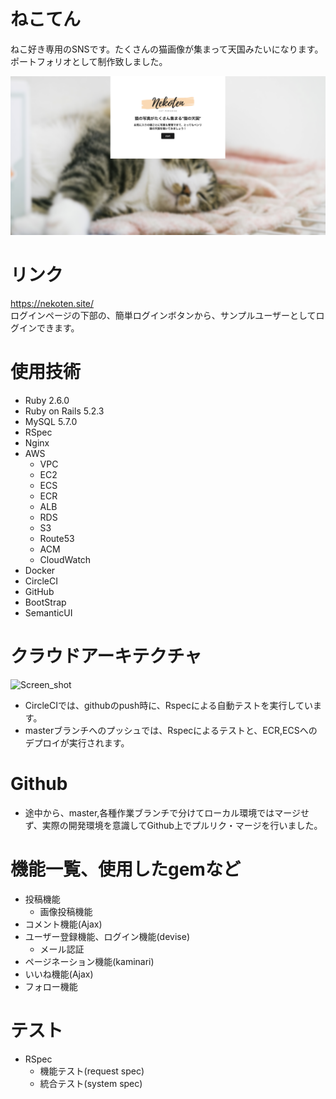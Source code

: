 # ねこてん
ねこ好き専用のSNSです。たくさんの猫画像が集まって天国みたいになります。
ポートフォリオとして制作致しました。

![Screen_shot](https://github.com/libra0424/nekoten-production/blob/master/app/assets/images/screenshot.png?raw=true)

# リンク
https://nekoten.site/ <br>
ログインページの下部の、簡単ログインボタンから、サンプルユーザーとしてログインできます。


# 使用技術
- Ruby 2.6.0
- Ruby on Rails 5.2.3
- MySQL 5.7.0
- RSpec
- Nginx
- AWS
  - VPC
  - EC2
  - ECS
  - ECR
  - ALB
  - RDS
  - S3
  - Route53
  - ACM
  - CloudWatch
- Docker
- CircleCI
- GitHub
- BootStrap
- SemanticUI

# クラウドアーキテクチャ
![Screen_shot](https://user-images.githubusercontent.com/44374005/71571222-93fafe80-2b1c-11ea-9f27-3428010a3da3.png)

- CircleCIでは、githubのpush時に、Rspecによる自動テストを実行しています。
- masterブランチへのプッシュでは、Rspecによるテストと、ECR,ECSへのデプロイが実行されます。

# Github
- 途中から、master,各種作業ブランチで分けてローカル環境ではマージせず、実際の開発環境を意識してGithub上でプルリク・マージを行いました。

# 機能一覧、使用したgemなど
- 投稿機能
  - 画像投稿機能
- コメント機能(Ajax)
- ユーザー登録機能、ログイン機能(devise)
  - メール認証
- ページネーション機能(kaminari)
- いいね機能(Ajax)
- フォロー機能

# テスト
- RSpec
  - 機能テスト(request spec)
  - 統合テスト(system spec)

